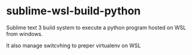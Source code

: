 # sublime-wsl-build-python

Sublime text 3 build system to execute a python program hosted on WSL from windows.

It also manage switcvhing to preper virtualenv on WSL


